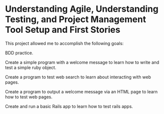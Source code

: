 Understanding Agile, Understanding Testing, and Project Management Tool Setup and First Stories
===

This project allowed me to accomplish the following goals:

BDD practice.

Create a simple program with a welcome message to learn how to write and test a simple ruby object.

Create a program to test web search to learn about interacting with web pages.

Create a program to output a welcome message via an HTML page to learn how to test web pages.

Create and run a basic Rails app to learn how to test rails apps.
